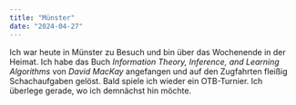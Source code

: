 ```yaml
---
title: "Münster"
date: "2024-04-27"
---
```


Ich war heute in Münster zu Besuch und bin über das Wochenende in der Heimat. Ich habe das Buch _Information Theory, Inference, and Learning Algorithms_ von _David MacKay_ angefangen und auf den Zugfahrten fleißig Schachaufgaben gelöst. Bald spiele ich wieder ein OTB-Turnier. Ich überlege gerade, wo ich demnächst hin möchte.
